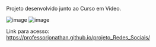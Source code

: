 Projeto desenvolvido junto ao Curso em Video.

![image](https://github.com/professorjonathan/projeto_Redes_Sociais/assets/115835116/d6a16cc8-901e-4d3a-993b-99aeca5cb88d)
![image](https://github.com/professorjonathan/projeto_Redes_Sociais/assets/115835116/264b4812-6f55-400f-adff-8862d544033c)

Link para acesso: https://professorjonathan.github.io/projeto_Redes_Sociais/
